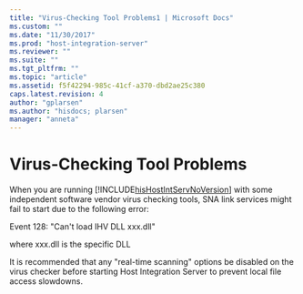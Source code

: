 ```yaml
---
title: "Virus-Checking Tool Problems1 | Microsoft Docs"
ms.custom: ""
ms.date: "11/30/2017"
ms.prod: "host-integration-server"
ms.reviewer: ""
ms.suite: ""
ms.tgt_pltfrm: ""
ms.topic: "article"
ms.assetid: f5f42294-985c-41cf-a370-dbd2ae25c380
caps.latest.revision: 4
author: "gplarsen"
ms.author: "hisdocs; plarsen"
manager: "anneta"
---
```

# Virus-Checking Tool Problems
When you are running [!INCLUDE[hisHostIntServNoVersion](../includes/hishostintservnoversion-md.md)] with some independent software vendor virus checking tools, SNA link services might fail to start due to the following error:  
  
 Event 128: "Can't load IHV DLL xxx.dll"  
  
 where xxx.dll is the specific DLL  
  
 It is recommended that any "real-time scanning" options be disabled on the virus checker before starting Host Integration Server to prevent local file access slowdowns.